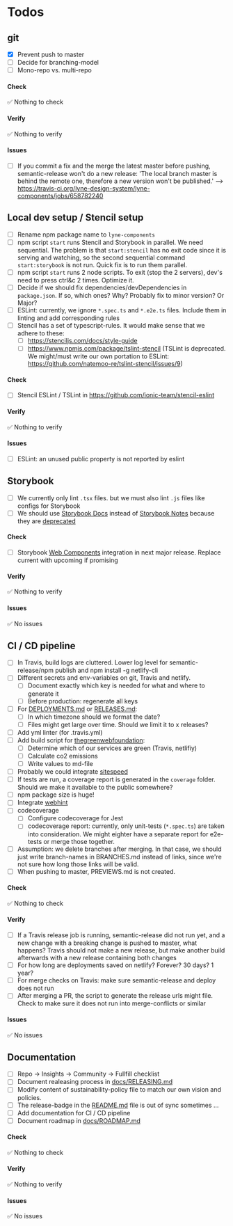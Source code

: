 # Todos

## git
- [x] Prevent push to master
- [ ] Decide for branching-model
- [ ] Mono-repo vs. multi-repo

#### Check
✅ Nothing to check

#### Verify
✅ Nothing to verify

#### Issues
- [ ] If you commit a fix and the merge the latest master before pushing, semantic-release won't do a new release: 'The local branch master is behind the remote one, therefore a new version won't be published.' --> https://travis-ci.org/lyne-design-system/lyne-components/jobs/658782240

## Local dev setup / Stencil setup
- [ ] Rename npm package name to ```lyne-components```
- [ ] npm script ```start``` runs Stencil and Storybook in parallel. We need sequential. The problem is that ```start:stencil``` has no exit code since it is serving and watching, so the second sequential command ```start:storybook``` is not run. Quick fix is to run them parallel.
- [ ] npm script ```start``` runs 2 node scripts. To exit (stop the 2 servers), dev's need to press ctrl&c 2 times. Optimize it.
- [ ] Decide if we should fix dependencies/devDependencies in `package.json`. If so, which ones? Why? Probably fix to minor version? Or Major?
- [ ] ESLint: currently, we ignore ```*.spec.ts``` and ```*.e2e.ts``` files. Include them in linting and add corresponding rules
- [ ] Stencil has a set of typescript-rules. It would make sense that we adhere to these:
  - [ ] https://stenciljs.com/docs/style-guide
  - [ ] https://www.npmjs.com/package/tslint-stencil (TSLint is deprecated. We might/must write our own portation to ESLint: https://github.com/natemoo-re/tslint-stencil/issues/9)

#### Check
- [ ] Stencil ESLint / TSLint in https://github.com/ionic-team/stencil-eslint

#### Verify
✅ Nothing to verify

#### Issues
- [ ] ESLint: an unused public property is not reported by eslint

## Storybook
- [ ] We currently only lint `.tsx` files. but we must also lint `.js` files like configs for Storybook
- [ ] We should use [Storybook Docs](https://github.com/storybookjs/storybook/tree/next/addons/docs) instead of [Storybook Notes](https://github.com/storybookjs/storybook/tree/master/addons/notes) because they are [deprecated](https://github.com/storybookjs/storybook#deprecated-addons)

#### Check
- [ ] Storybook [Web Components](https://github.com/storybookjs/storybook/tree/next/app/web-components) integration in next major release. Replace current with upcoming if promising 

#### Verify
✅ Nothing to verify

#### Issues
✅ No issues


## CI / CD pipeline
- [ ] In Travis, build logs are cluttered. Lower log level for semantic-release/npm publish and npm install -g netlify-cli
- [ ] Different secrets and env-variables on git, Travis and netlify.
  - [ ] Document exactly which key is needed for what and where to generate it
  - [ ] Before production: regenerate all keys
- [ ] For [DEPLOYMENTS.md](./DEPLOYMENTS.md) or [RELEASES.md](./RELEASES.md): 
  - [ ] In which timezone should we format the date?
  - [ ] Files might get large over time. Should we limit it to x releases?
- [ ] Add yml linter (for .travis.yml)
- [ ] Add build script for [thegreenwebfoundation](https://github.com/thegreenwebfoundation/co2.js):
  - [ ] Determine which of our services are green (Travis, netlifiy)
  - [ ] Calculate co2 emissions
  - [ ] Write values to md-file
- [ ] Probably we could integrate [sitespeed](https://www.sitespeed.io)
- [ ] If tests are run, a coverage report is generated in the ```coverage``` folder. Should we make it available to the public somewhere?
- [ ] npm package size is huge!
- [ ] Integrate [webhint](https://webhint.io/docs/user-guide/)
- [ ] codecoverage
  - [ ] Configure codecoverage for Jest
  - [ ] codecoverage report: currently, only unit-tests (```*.spec.ts```) are taken into consideration. We might eighter have a separate report for e2e-tests or merge those together.
- [ ] Assumption: we delete branches after merging. In that case, we should just write branch-names in BRANCHES.md instead of links, since we're not sure how long those links will be valid.
- [ ] When pushing to master, PREVIEWS.md is not created.

#### Check
✅ Nothing to check

#### Verify
- [ ] If a Travis release job is running, semantic-release did not run yet, and a new change with a breaking change is pushed to master, what happens? Travis should not make a new release, but make another build afterwards with a new release containing both changes
- [ ] For how long are deployments saved on netlify? Forever? 30 days? 1 year?
- [ ] For merge checks on Travis: make sure semantic-release and deploy does not run
- [ ] After merging a PR, the script to generate the release urls might file. Check to make sure it does not run into merge-conflicts or similar

#### Issues
✅ No issues

## Documentation
- [ ] Repo -> Insights -> Community -> Fullfill checklist
- [ ] Document realeasing process in [docs/RELEASING.md](docs/RELEASING.md)
- [ ] Modify content of sustainability-policy file to match our own vision and policies.
- [ ] The release-badge in the [README.md](./README.md) file is out of sync sometimes ...
- [ ] Add documentation for CI / CD pipeline
- [ ] Document roadmap in [docs/ROADMAP.md](docs/ROADMAP.md)

#### Check
✅ Nothing to check

#### Verify
✅ Nothing to verify

#### Issues
✅ No issues